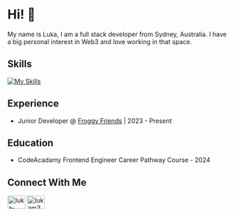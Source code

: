 # Hi! 👋

My name is Luka, I am a full stack developer from Sydney, Australia. I have a big personal interest in Web3 and love working in that space.


## Skills
[![My Skills](https://skillicons.dev/icons?i=html,css,js,ts,react,nextjs,nestjs,solidity,rust)](https://skillicons.dev)

## Experience
- Junior Developer @ <a href="https://www.froggyfriends.io/" target="blank">Froggy Friends</a> | 2023 - Present

## Education
- CodeAcadamy Frontend Engineer Career Pathway Course - 2024

## Connect With Me
<a href="https://linkedin.com/in/luka-martin-7b674a134" target="blank"><img align="center" src="https://raw.githubusercontent.com/rahuldkjain/github-profile-readme-generator/master/src/images/icons/Social/linked-in-alt.svg" alt="luka-martin-7b674a134" height="30" width="40" /></a>
<a href="https://twitter.com/lukam33" target="blank"><img align="center" src="https://raw.githubusercontent.com/rahuldkjain/github-profile-readme-generator/master/src/images/icons/Social/twitter.svg" alt="lukam33" height="30" width="40" /></a>
<!---
LukaMartin/LukaMartin is a ✨ special ✨ repository because its `README.md` (this file) appears on your GitHub profile.
You can click the Preview link to take a look at your changes.
--->


